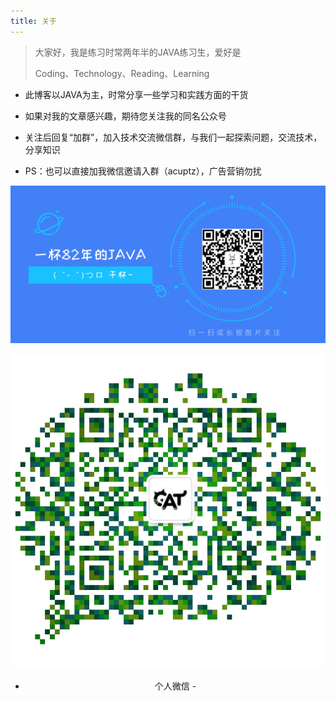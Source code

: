 ```yaml
---
title: 关于
---
```


> 大家好，我是练习时常两年半的JAVA练习生，爱好是
> 
> Coding、Technology、Reading、Learning

+ 此博客以JAVA为主，时常分享一些学习和实践方面的干货

+ 如果对我的文章感兴趣，期待您关注我的同名公众号

+ 关注后回复“加群”，加入技术交流微信群，与我们一起探索问题，交流技术，分享知识

+ PS：也可以直接加我微信邀请入群（acuptz），广告营销勿扰

![wx](/img/acupjava.jpg)

<div align = "center"> 

![wx](/img/wx_acuptz.png)
- 个人微信 -
</div>